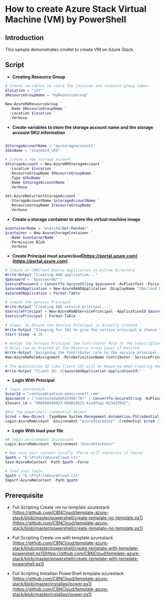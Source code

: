 # How to create Azure Stack Virtual Machine (VM) by PowerShell

## Introduction
This sample demonstrates cmdlet to create VM on Azure Stack.

## Script
- **Creating Resource Group**
```ps1
# Create variables to store the location and resource group names.
$location = "jkt"
$ResourceGroupName = "myResourceGroup"
 
New-AzureRmResourceGroup `
  -Name $ResourceGroupName `
  -Location $location `
  -Verbose
```

- **Create variables to store the storage account name and the storage account SKU information**
```ps1

$StorageAccountName = "mystorageaccount5"
$SkuName = "Standard_LRS"
 
# Create a new storage account
$StorageAccount = New-AzureRMStorageAccount `
  -Location $location `
  -ResourceGroupName $ResourceGroupName `
  -Type $SkuName `
  -Name $StorageAccountName `
  -Verbose
 
Set-AzureRmCurrentStorageAccount `
  -StorageAccountName $storageAccountName `
  -ResourceGroupName $resourceGroupName `
  -Verbose
```

- **Create a storage container to store the virtual machine image**
```ps1
$containerName = "osdisk$(Get-Random)"
$container = New-AzureStorageContainer `
  -Name $containerName `
  -Permission Blob `
  -Verbose
```

- **Create Principal must azurecloud[https://portal.azure.com](https://portal.azure.com)**
```ps1
# Create an CBNCloud Deploy Application in Active Directory
Write-Output "Creating AAD application..."
$password = '$password&*';
$securePassword = ConvertTo-SecureString $password -AsPlainText -Force
$azureAdApplication = New-AzureRmADApplication -DisplayName "Cbncloud Deploy" -HomePage "https://www.cbncloud.co.id" -IdentifierUris "https://www.cbncloud.co.id" -Password $securePassword
$azureAdApplication | Format-Table
 
# Create the Service Principal
Write-Output "Creating AAD service principal..."
$servicePrincipal = New-AzureRmADServicePrincipal -ApplicationId $azureAdApplication.ApplicationId
$servicePrincipal | Format-Table
 
# Sleep, to Ensure the Service Principal is Actually Created
Write-Output "Sleeping for 10s to give the service principal a chance to finish creating..."
Start-Sleep -s 10
 
# Assign the Service Principal the Contributor Role to the Subscription.
# Roles can be Granted at the Resource Group Level if Desired.
Write-Output "Assigning the Contributor role to the service principal..."
New-AzureRmRoleAssignment -RoleDefinitionName Contributor -ServicePrincipalName $azureAdApplication.ApplicationId
 
# The Application ID (aka Client ID) will be Required When Creating the Account in Octopus Deploy
Write-Output "Client ID: $($azureAdApplication.ApplicationId)"
```

- **Login With Principal**
```ps1
# login azurestack
$userId = "contoso@contoso.onmicrosoft.com"
$password = ("contosoadadeh12398!78*" | ConvertTo-SecureString -AsPlainText -Force)
$tenant_id = "988588549923-094028523-kiodfsgi-023423941";

#Set the powershell credential object
$cred = New-Object -TypeName System.Management.Automation.PSCredential($userId ,$password)
Login-AzureRmAccount -Environment "AzureStackUser" -Credential $cred -TenantId $tenant_id
```


- **Login With load your file**
```ps1
## login environment azurestack
Login-AzureRmAccount -Environment "AzureStackUser"

# Now save your context locally (Force will overwrite if there)
$path = "E:\ProfileAzureCloud.ctx"
Save-AzureRmContext -Path $path -Force

# load your login 
$path = "E:\ProfileAzureCloud.ctx"
Import-AzureRmContext -Path $path
```

## Prerequisite 

- Full Scripting Create vm no template azurestack [https://github.com/CBNCloud/template-azure-stack/blob/master/powershell/create-template-no-template.ps1](https://github.com/CBNCloud/template-azure-stack/blob/master/powershell/create-template-no-template.ps1)

- Full Scripting Create vm with template azurestack [https://github.com/CBNCloud/template-azure-stack/blob/master/powershell/create-template-with-template-powershell.ps1](https://github.com/CBNCloud/template-azure-stack/blob/master/powershell/create-template-with-template-powershell.ps1)

- Full Scripting Installasi PowerShell template azurestack [https://github.com/CBNCloud/template-azure-stack/blob/master/installasi/power.ps1](https://github.com/CBNCloud/template-azure-stack/blob/master/installasi/power.ps1)


